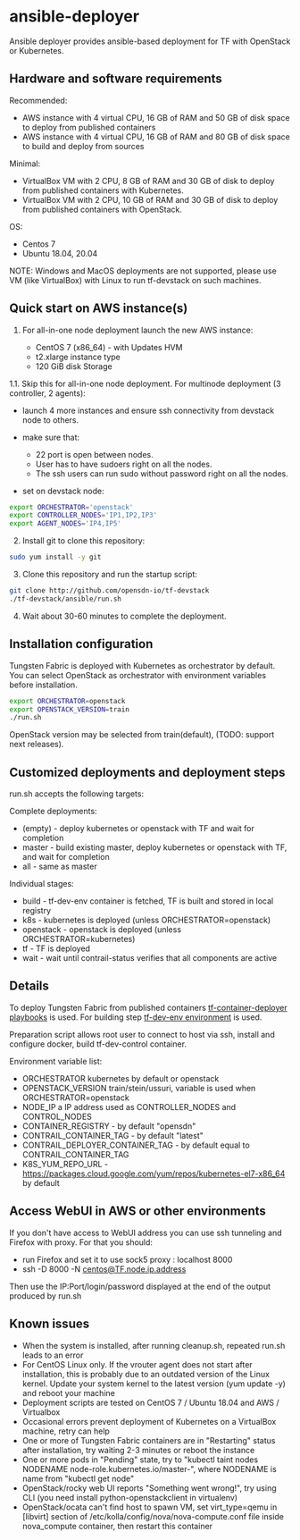 # ansible-deployer

Ansible deployer provides ansible-based deployment for TF with OpenStack or Kubernetes.

## Hardware and software requirements

Recommended:

- AWS instance with 4 virtual CPU, 16 GB of RAM and 50 GB of disk space to deploy from published containers
- AWS instance with 4 virtual CPU, 16 GB of RAM and 80 GB of disk space to build and deploy from sources

Minimal:

- VirtualBox VM with 2 CPU, 8 GB of RAM and 30 GB of disk to deploy from published containers with Kubernetes.
- VirtualBox VM with 2 CPU, 10 GB of RAM and 30 GB of disk to deploy from published containers with OpenStack.

OS:

- Centos 7
- Ubuntu 18.04, 20.04

NOTE: Windows and MacOS deployments are not supported, please use VM (like VirtualBox) with Linux to run tf-devstack on such machines.

## Quick start on AWS instance(s)

1. For all-in-one node deployment launch the new AWS instance:

    - CentOS 7 (x86_64) - with Updates HVM
    - t2.xlarge instance type
    - 120 GiB disk Storage

1.1. Skip this for all-in-one node deployment. For multinode deployment (3 controller, 2 agents):

- launch 4 more instances and ensure ssh connectivity from devstack node to others.
- make sure that:
  - 22 port is open between nodes.
  - User has to have sudoers right on all the nodes.
  - The ssh users can run sudo without password right on all the nodes.

- set on devstack node:

``` bash
export ORCHESTRATOR='openstack'
export CONTROLLER_NODES='IP1,IP2,IP3'
export AGENT_NODES='IP4,IP5'
```

2. Install git to clone this repository:

``` bash
sudo yum install -y git
```

3. Clone this repository and run the startup script:

``` bash
git clone http://github.com/opensdn-io/tf-devstack
./tf-devstack/ansible/run.sh
```

4. Wait about 30-60 minutes to complete the deployment.

## Installation configuration

Tungsten Fabric is deployed with Kubernetes as orchestrator by default.
You can select OpenStack as orchestrator with environment variables before installation.

``` bash
export ORCHESTRATOR=openstack
export OPENSTACK_VERSION=train
./run.sh
```

OpenStack version may be selected from train(default), (TODO: support next releases).

## Customized deployments and deployment steps

run.sh accepts the following targets:

Complete deployments:

- (empty) - deploy kubernetes or openstack with TF and wait for completion
- master - build existing master, deploy kubernetes or openstack with TF, and wait for completion
- all - same as master

Individual stages:

- build - tf-dev-env container is fetched, TF is built and stored in local registry
- k8s - kubernetes is deployed (unless ORCHESTRATOR=openstack)
- openstack - openstack is deployed (unless ORCHESTRATOR=kubernetes)
- tf - TF is deployed
- wait - wait until contrail-status verifies that all components are active

## Details

To deploy Tungsten Fabric from published containers
[tf-container-deployer playbooks](https://github.com/opensdn-io/tf-ansible-deployer) is used. For building step
[tf-dev-env environment](https://github.com/opensdn-io/tf-dev-env) is used.

Preparation script allows root user to connect to host via ssh, install and configure docker,
build tf-dev-control container.

Environment variable list:

- ORCHESTRATOR kubernetes by default or openstack
- OPENSTACK_VERSION train/stein/ussuri, variable is used when ORCHESTRATOR=openstack
- NODE_IP a IP address used as CONTROLLER_NODES and CONTROL_NODES
- CONTAINER_REGISTRY - by default "opensdn"
- CONTRAIL_CONTAINER_TAG - by default "latest"
- CONTRAIL_DEPLOYER_CONTAINER_TAG - by default equal to CONTRAIL_CONTAINER_TAG
- K8S_YUM_REPO_URL - https://packages.cloud.google.com/yum/repos/kubernetes-el7-x86_64 by default

## Access WebUI in AWS or other environments

If you don't have access to WebUI address you can use ssh tunneling and Firefox with proxy.
For that you should:

- run Firefox and set it to use sock5 proxy : localhost 8000
- ssh -D 8000 -N centos@TF.node.ip.address

Then use the IP:Port/login/password displayed at the end of the output produced by run.sh

## Known issues

- When the system is installed, after running cleanup.sh, repeated run.sh leads to an error
- For CentOS Linux only. If the vrouter agent does not start after installation, this is probably due to an outdated version of the Linux kernel. Update your system kernel to the latest version (yum update -y) and reboot your machine
- Deployment scripts are tested on CentOS 7 / Ubuntu 18.04 and AWS / Virtualbox
- Occasional errors prevent deployment of Kubernetes on a VirtualBox machine, retry can help
- One or more of Tungsten Fabric containers are in "Restarting" status after installation,
try waiting 2-3 minutes or reboot the instance
- One or more pods in "Pending" state, try to "kubectl taint nodes NODENAME node-role.kubernetes.io/master-",
where NODENAME is name from "kubectl get node"
- OpenStack/rocky web UI reports "Something went wrong!",
try using CLI (you need install python-openstackclient in virtualenv)
- OpenStack/ocata can't find host to spawn VM,
set virt_type=qemu in [libvirt] section of /etc/kolla/config/nova/nova-compute.conf file inside nova_compute container,
then restart this container
